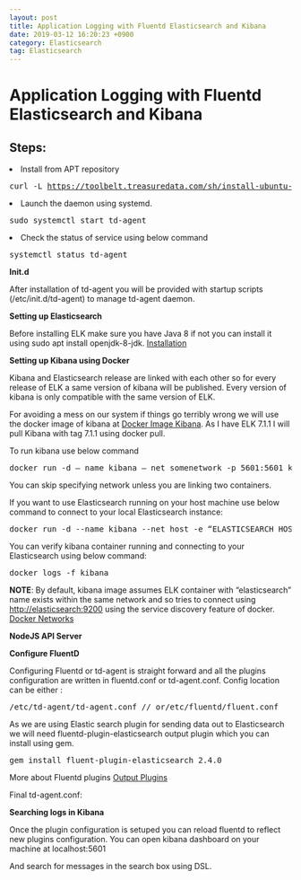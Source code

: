 ```yaml
---
layout: post
title: Application Logging with Fluentd Elasticsearch and Kibana
date: 2019-03-12 16:20:23 +0900
category: Elasticsearch
tag: Elasticsearch
---
```


<h1 class="pw-post-title ig ih ii bn ij ik il im in io ip iq ir is it iu iv iw ix iy iz ja jb jc jd je gj" id="30fc">Application Logging with Fluentd Elasticsearch and Kibana</h1>


<h2 class="lw ju ii bn jv lx ly lz jz ma mb mc kd lc md me kh lg mf mg kl lk mh mi kp mj gj" id="0c5c">Steps:</h2>
<li class="mk ml ii kt b ku kv ky kz lc mm lg mn lk mo lo mp mq mr ms gj" id="d9e9">Install from APT repository</li>
<pre class="mt mu mv mw ga mx bt my"><span class="gj lw ju ii mz b do na nb l nc" id="2810">curl -L <a class="au lv" href="https://toolbelt.treasuredata.com/sh/install-ubuntu-bionic-td-agent3.sh" rel="noopener ugc nofollow" target="_blank">https://toolbelt.treasuredata.com/sh/install-ubuntu-bionic-td-agent3.sh</a> | sh<br/></span></pre>
<li class="mk ml ii kt b ku lp ky lq lc nd lg ne lk nf lo mp mq mr ms gj" id="6d5b">Launch the daemon using systemd.</li>
<pre class="mt mu mv mw ga mx bt my"><span class="gj lw ju ii mz b do na nb l nc" id="3a71">sudo systemctl start td-agent</span></pre>
<li class="mk ml ii kt b ku lp ky lq lc nd lg ne lk nf lo mp mq mr ms gj" id="68a7">Check the status of service using below command</li>
<pre class="mt mu mv mw ga mx bt my"><span class="gj lw ju ii mz b do na nb l nc" id="cdb7">systemctl status td-agent</span></pre>
<p class="pw-post-body-paragraph kr ks ii kt b ku lp kw kx ky lq la lb lc lr le lf lg ls li lj lk lt lm ln lo ib gj" id="30c4"><strong class="kt ij">Init.d</strong></p>
<p class="pw-post-body-paragraph kr ks ii kt b ku lp kw kx ky lq la lb lc lr le lf lg ls li lj lk lt lm ln lo ib gj" id="f98d">After installation of td-agent you will be provided with startup scripts (/etc/init.d/td-agent) to manage td-agent daemon.</p>
<p class="pw-post-body-paragraph kr ks ii kt b ku lp kw kx ky lq la lb lc lr le lf lg ls li lj lk lt lm ln lo ib gj" id="d7db"><strong class="kt ij">Setting up Elasticsearch</strong></p>
<p class="pw-post-body-paragraph kr ks ii kt b ku lp kw kx ky lq la lb lc lr le lf lg ls li lj lk lt lm ln lo ib gj" id="4750">Before installing ELK make sure you have Java 8 if not you can install it using sudo apt install openjdk-8-jdk. <a class="au lv" href="https://www.elastic.co/guide/en/elasticsearch/reference/current/deb.html" rel="noopener ugc nofollow" target="_blank">Installation</a></p>
<p class="pw-post-body-paragraph kr ks ii kt b ku lp kw kx ky lq la lb lc lr le lf lg ls li lj lk lt lm ln lo ib gj" id="7d41"><strong class="kt ij">Setting up Kibana using Docker</strong></p>
<p class="pw-post-body-paragraph kr ks ii kt b ku lp kw kx ky lq la lb lc lr le lf lg ls li lj lk lt lm ln lo ib gj" id="a823">Kibana and Elasticsearch release are linked with each other so for every release of ELK a same version of kibana will be published. Every version of kibana is only compatible with the same version of ELK.</p>
<p class="pw-post-body-paragraph kr ks ii kt b ku lp kw kx ky lq la lb lc lr le lf lg ls li lj lk lt lm ln lo ib gj" id="bd56">For avoiding a mess on our system if things go terribly wrong we will use the docker image of kibana at <a class="au lv" href="https://hub.docker.com/_/kibana" rel="noopener ugc nofollow" target="_blank">Docker Image Kibana</a>. As I have ELK 7.1.1 I will pull Kibana with tag 7.1.1 using docker pull.</p>
<p class="pw-post-body-paragraph kr ks ii kt b ku lp kw kx ky lq la lb lc lr le lf lg ls li lj lk lt lm ln lo ib gj" id="530a">To run kibana use below command</p>
<pre class="mt mu mv mw ga mx bt my"><span class="gj lw ju ii mz b do na nb l nc" id="dbfa">docker run -d — name kibana — net somenetwork -p 5601:5601 kibana:7.1.1</span></pre>
<p class="pw-post-body-paragraph kr ks ii kt b ku lp kw kx ky lq la lb lc lr le lf lg ls li lj lk lt lm ln lo ib gj" id="1d6c">You can skip specifying network unless you are linking two containers.</p>
<p class="pw-post-body-paragraph kr ks ii kt b ku lp kw kx ky lq la lb lc lr le lf lg ls li lj lk lt lm ln lo ib gj" id="5f11">If you want to use Elasticsearch running on your host machine use below command to connect to your local Elasticsearch instance:</p>
<pre class="mt mu mv mw ga mx bt my"><span class="gj lw ju ii mz b do na nb l nc" id="4162">docker run -d --name kibana --net host -e “ELASTICSEARCH_HOSTS=http://localhost:9200” kibana:7.1.1</span></pre>
<p class="pw-post-body-paragraph kr ks ii kt b ku lp kw kx ky lq la lb lc lr le lf lg ls li lj lk lt lm ln lo ib gj" id="45ef">You can verify kibana container running and connecting to your Elasticsearch using below command:</p>
<pre class="mt mu mv mw ga mx bt my"><span class="gj lw ju ii mz b do na nb l nc" id="fe37">docker logs -f kibana</span></pre>
<p class="pw-post-body-paragraph kr ks ii kt b ku lp kw kx ky lq la lb lc lr le lf lg ls li lj lk lt lm ln lo ib gj" id="45bd"><strong class="kt ij">NOTE</strong>: By default, kibana image assumes ELK container with “elasticsearch” name exists within the same network and so tries to connect using <a class="au lv" href="http://elasticsearch:9200" rel="noopener ugc nofollow" target="_blank">http://elasticsearch:9200</a> using the service discovery feature of docker. <a class="au lv" href="https://docs.docker.com/network/" rel="noopener ugc nofollow" target="_blank">Docker Networks</a></p>
<p class="pw-post-body-paragraph kr ks ii kt b ku lp kw kx ky lq la lb lc lr le lf lg ls li lj lk lt lm ln lo ib gj" id="c70b"><strong class="kt ij">NodeJS API Server</strong></p>
<p class="pw-post-body-paragraph kr ks ii kt b ku lp kw kx ky lq la lb lc lr le lf lg ls li lj lk lt lm ln lo ib gj" id="1c4b"><strong class="kt ij">Configure FluentD</strong></p>
<p class="pw-post-body-paragraph kr ks ii kt b ku lp kw kx ky lq la lb lc lr le lf lg ls li lj lk lt lm ln lo ib gj" id="5937">Configuring Fluentd or td-agent is straight forward and all the plugins configuration are written in fluentd.conf or td-agent.conf. Config location can be either :</p>
<pre class="mt mu mv mw ga mx bt my"><span class="gj lw ju ii mz b do na nb l nc" id="9cdc">/etc/td-agent/td-agent.conf </span><span class="gj lw ju ii mz b do nj nk nl nm nn nb l nc" id="b514">// or</span><span class="gj lw ju ii mz b do nj nk nl nm nn nb l nc" id="41ab">/etc/fluentd/fluent.conf</span></pre>
<p class="pw-post-body-paragraph kr ks ii kt b ku lp kw kx ky lq la lb lc lr le lf lg ls li lj lk lt lm ln lo ib gj" id="cf26">As we are using Elastic search plugin for sending data out to Elasticsearch we will need fluentd-plugin-elasticsearch output plugin which you can install using gem.</p>
<pre class="mt mu mv mw ga mx bt my"><span class="gj lw ju ii mz b do na nb l nc" id="73d4">gem install fluent-plugin-elasticsearch 2.4.0</span></pre>
<p class="pw-post-body-paragraph kr ks ii kt b ku lp kw kx ky lq la lb lc lr le lf lg ls li lj lk lt lm ln lo ib gj" id="df09">More about Fluentd plugins <a class="au lv" href="https://docs.fluentd.org/output" rel="noopener ugc nofollow" target="_blank">Output Plugins</a></p>
<p class="pw-post-body-paragraph kr ks ii kt b ku lp kw kx ky lq la lb lc lr le lf lg ls li lj lk lt lm ln lo ib gj" id="4deb">Final td-agent.conf:</p>
<p class="pw-post-body-paragraph kr ks ii kt b ku lp kw kx ky lq la lb lc lr le lf lg ls li lj lk lt lm ln lo ib gj" id="67c2"><strong class="kt ij">Searching logs in Kibana</strong></p>
<p class="pw-post-body-paragraph kr ks ii kt b ku lp kw kx ky lq la lb lc lr le lf lg ls li lj lk lt lm ln lo ib gj" id="da45">Once the plugin configuration is setuped you can reload fluentd to reflect new plugins configuration. You can open kibana dashboard on your machine at localhost:5601</p>
<p class="pw-post-body-paragraph kr ks ii kt b ku lp kw kx ky lq la lb lc lr le lf lg ls li lj lk lt lm ln lo ib gj" id="6444">And search for messages in the search box using DSL.</p>
